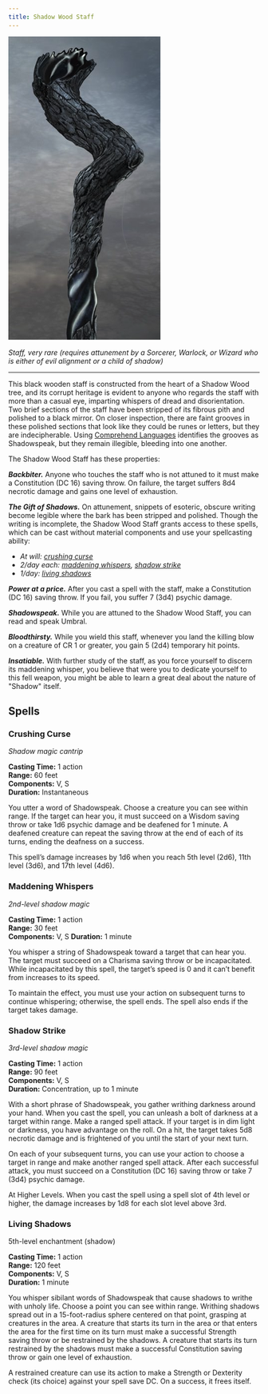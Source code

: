 ```yaml
---
title: Shadow Wood Staff
---
```


![](../static/umbral-staff.png)

*Staff, very rare (requires attunement by a Sorcerer, Warlock, or Wizard who is either of evil alignment or a child of shadow)*

---

This black wooden staff is constructed from the heart of a Shadow Wood tree, and its corrupt heritage is evident to anyone who regards the staff with more than a casual eye, imparting whispers of dread and disorientation. Two brief sections of the staff have been stripped of its fibrous pith and polished to a black mirror. On closer inspection, there are faint grooves in these polished sections that look like they could be runes or letters, but they are indecipherable. Using [Comprehend Languages](https://www.dndbeyond.com/spells/comprehend-languages) identifies the grooves as Shadowspeak, but they remain illegible, bleeding into one another. 

The Shadow Wood Staff has these properties:

***Backbiter.*** Anyone who touches the staff who is not attuned to it must make a Constitution (DC 16) saving throw. On failure, the target suffers 8d4 necrotic damage and gains one level of exhaustion.

***The Gift of Shadows.*** On attunement, snippets of esoteric, obscure writing become legible where the bark has been stripped and polished. Though the writing is incomplete, the Shadow Wood Staff grants access to these spells, which can be cast without material components and use your spellcasting ability:

* *At will: [crushing curse](/05-items/umbral-staff#crushingcurse)*
* *2/day each: [maddening whispers](/05-items/umbral-staff#maddeningwhispers), [shadow strike]((/05-items/umbral-staff#shadowstrike))*
* *1/day: [living shadows]((/05-items/umbral-staff#livingshadows))*

***Power at a price.***  After you cast a spell with the staff, make a Constitution (DC 16) saving throw. If you fail, you suffer 7 (3d4) psychic damage.

***Shadowspeak.*** While you are attuned to the Shadow Wood Staff, you can read and speak Umbral.

***Bloodthirsty.*** While you wield this staff, whenever you land the killing blow on a creature of CR 1 or greater, you gain 5 (2d4) temporary hit points.

***Insatiable.*** With further study of the staff, as you force yourself to discern its maddening whisper, you believe that were you to dedicate yourself to this fell weapon, you might be able to learn a great deal about the nature of "Shadow" itself.

## Spells

### Crushing Curse

*Shadow magic cantrip*

**Casting Time:** 1 action  
**Range:** 60 feet  
**Components:** V, S  
**Duration:** Instantaneous

You utter a word of Shadowspeak. Choose a creature you can see within range. If the target can hear you, it must succeed on a Wisdom saving throw or take 1d6 psychic damage and be deafened for 1 minute. A deafened creature can repeat the saving throw at the end of each of its turns, ending the deafness on a success.

This spell’s damage increases by 1d6 when you reach 5th level (2d6), 11th level (3d6), and 17th level (4d6).

### Maddening Whispers

_2nd-level shadow magic_

**Casting Time:** 1 action  
**Range:** 30 feet  
**Components:** V, S
**Duration:** 1 minute

You whisper a string of Shadowspeak toward a target that can hear you. The target must succeed on a Charisma saving throw or be incapacitated. While incapacitated by this spell, the target’s speed is 0 and it can’t benefit from increases to its speed. 

To maintain the effect, you must use your action on subsequent turns to continue whispering; otherwise, the spell ends. The spell also ends if the target takes damage.

### Shadow Strike

_3rd-level shadow magic_

**Casting Time:** 1 action  
**Range:** 90 feet  
**Components:** V, S  
**Duration:** Concentration, up to 1 minute

With a short phrase of Shadowspeak, you gather writhing darkness around your hand. When you cast the spell, you can unleash a bolt of darkness at a target within range. Make a ranged spell attack. If your target is in dim light or darkness, you have advantage on the roll. On a hit, the target takes 5d8 necrotic damage and is frightened of you until the start of your next turn.

On each of your subsequent turns, you can use your action to choose a target in range and make another ranged spell attack. After each successful attack, you must succeed on a Constitution (DC 16) saving throw or take 7 (3d4) psychic damage.

At Higher Levels. When you cast the spell using a spell slot of 4th level or higher, the damage increases by 1d8 for each slot level above 3rd.

### Living Shadows

5th-level enchantment (shadow)

**Casting Time:** 1 action  
**Range:** 120 feet  
**Components:** V, S  
**Duration:** 1 minute

You whisper sibilant words of Shadowspeak that cause shadows to writhe with unholy life. Choose a point you can see within range. Writhing shadows spread out in a 15-foot-radius sphere centered on that point, grasping at creatures in the area. A creature that starts its turn in the area or that enters the area for the first time on its turn must make a successful Strength saving throw or be restrained by the shadows. A creature that starts its turn restrained by the shadows must make a successful Constitution saving throw or gain one level of exhaustion.

A restrained creature can use its action to make a Strength or Dexterity check (its choice) against your spell save DC. On a success, it frees itself.